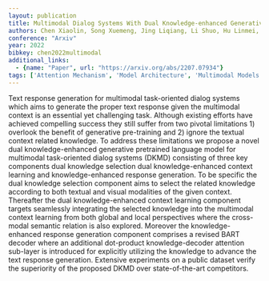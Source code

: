 ```yaml
---
layout: publication
title: Multimodal Dialog Systems With Dual Knowledge-enhanced Generative Pretrained Language Model
authors: Chen Xiaolin, Song Xuemeng, Jing Liqiang, Li Shuo, Hu Linmei, Nie Liqiang
conference: "Arxiv"
year: 2022
bibkey: chen2022multimodal
additional_links:
  - {name: "Paper", url: "https://arxiv.org/abs/2207.07934"}
tags: ['Attention Mechanism', 'Model Architecture', 'Multimodal Models', 'Reinforcement Learning', 'Training Techniques']
---
```

Text response generation for multimodal task-oriented dialog systems which aims to generate the proper text response given the multimodal context is an essential yet challenging task. Although existing efforts have achieved compelling success they still suffer from two pivotal limitations 1) overlook the benefit of generative pre-training and 2) ignore the textual context related knowledge. To address these limitations we propose a novel dual knowledge-enhanced generative pretrained language model for multimodal task-oriented dialog systems (DKMD) consisting of three key components dual knowledge selection dual knowledge-enhanced context learning and knowledge-enhanced response generation. To be specific the dual knowledge selection component aims to select the related knowledge according to both textual and visual modalities of the given context. Thereafter the dual knowledge-enhanced context learning component targets seamlessly integrating the selected knowledge into the multimodal context learning from both global and local perspectives where the cross-modal semantic relation is also explored. Moreover the knowledge-enhanced response generation component comprises a revised BART decoder where an additional dot-product knowledge-decoder attention sub-layer is introduced for explicitly utilizing the knowledge to advance the text response generation. Extensive experiments on a public dataset verify the superiority of the proposed DKMD over state-of-the-art competitors.
